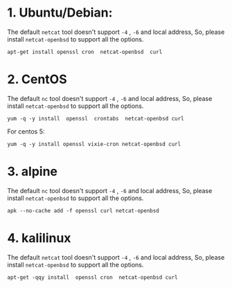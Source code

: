 # 1. Ubuntu/Debian:

The default `netcat` tool doesn't support `-4` , `-6` and local address, So, please install `netcat-openbsd` to support all the options.

```
apt-get install openssl cron  netcat-openbsd  curl
```


# 2. CentOS

The default `nc` tool doesn't support `-4` , `-6` and local address, So, please install `netcat-openbsd` to support all the options.

```
yum -q -y install  openssl  crontabs  netcat-openbsd curl
```
For centos 5:

```
yum -q -y install openssl vixie-cron netcat-openbsd curl
```


# 3. alpine

The default `nc` tool doesn't support `-4` , `-6` and local address, So, please install `netcat-openbsd` to support all the options.

```
apk --no-cache add -f openssl curl netcat-openbsd
```


# 4. kalilinux

The default `netcat` tool doesn't support `-4` , `-6` and local address, So, please install `netcat-openbsd` to support all the options.

```
apt-get -qqy install  openssl cron  netcat-openbsd curl
```

